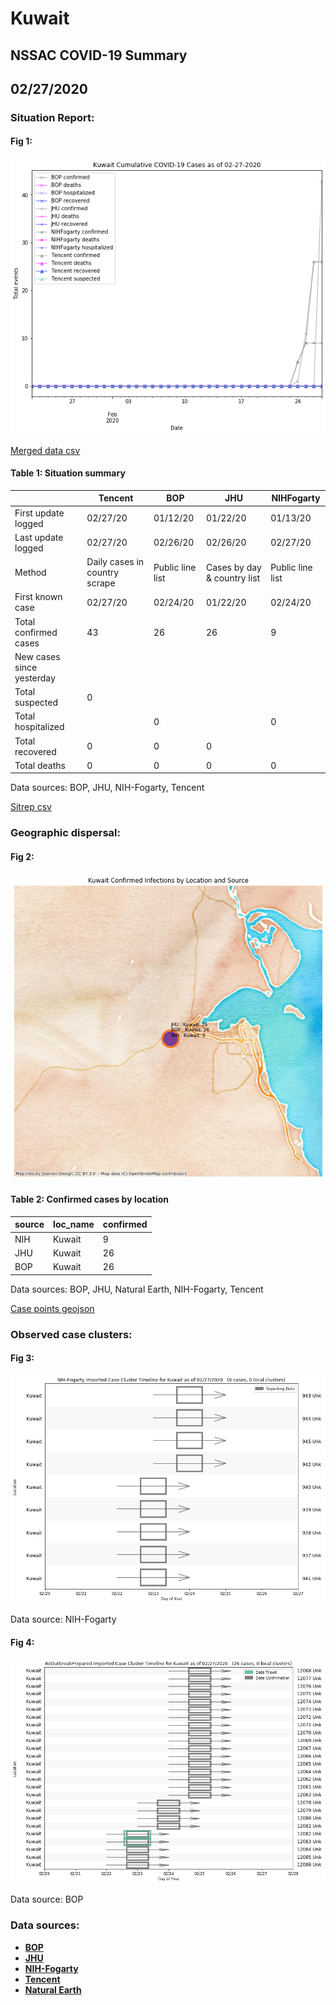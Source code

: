 # Kuwait
## NSSAC COVID-19 Summary
## 02/27/2020



### Situation Report:
#### Fig 1:
![Kuwait cases](../merged_histories/Kuwait_merged_histories.png)

[Merged data csv](https://github.com/SchlittDataSci/SchlittDataSci.github.io/blob/master/data/tables/Kuwait_merged_daily.csv)

#### Table 1: Situation summary


|                           | Tencent                       | BOP              | JHU                         | NIHFogarty       |
|---------------------------|-------------------------------|------------------|-----------------------------|------------------|
| First update logged       | 02/27/20                      | 01/12/20         | 01/22/20                    | 01/13/20         |
| Last update logged        | 02/27/20                      | 02/26/20         | 02/26/20                    | 02/27/20         |
| Method                    | Daily cases in country scrape | Public line list | Cases by day & country list | Public line list |
| First known case          | 02/27/20                      | 02/24/20         | 01/22/20                    | 02/24/20         |
| Total confirmed cases     | 43                            | 26               | 26                          | 9                |
| New cases since yesterday |                               |                  |                             |                  |
| Total suspected           | 0                             |                  |                             |                  |
| Total hospitalized        |                               | 0                |                             | 0                |
| Total recovered           | 0                             | 0                | 0                           |                  |
| Total deaths              | 0                             | 0                | 0                           | 0                |

Data sources: BOP, JHU, NIH-Fogarty, Tencent


[Sitrep csv](https://github.com/SchlittDataSci/SchlittDataSci.github.io/blob/master/data/tables/Kuwait_sitrep.csv)

### Geographic dispersal:
#### Fig 2:
![Kuwait mapped](../case_locs/Kuwait_case_locs.png)

#### Table 2: Confirmed cases by location


| source   | loc_name   |   confirmed |
|----------|------------|-------------|
| NIH      | Kuwait     |           9 |
| JHU      | Kuwait     |          26 |
| BOP      | Kuwait     |          26 |

Data sources: BOP, JHU, Natural Earth, NIH-Fogarty, Tencent


[Case points geojson](https://github.com/SchlittDataSci/SchlittDataSci.github.io/blob/master/data/shapes/Kuwait_case_locs.geojson)

### Observed case clusters:
#### Fig 3:
![Kuwait cases](../cluster_analysis/Kuwait_imported_cases_NIHFogarty.png)



Data source: NIH-Fogarty


#### Fig 4:
![Kuwait cases](../cluster_analysis/Kuwait_imported_cases_BOP.png)



Data source: BOP


### Data sources:
* **[BOP](https://github.com/beoutbreakprepared/nCoV2019)**
* **[JHU](https://github.com/CSSEGISandData/COVID-19)** 
* **[NIH-Fogarty](https://docs.google.com/spreadsheets/d/1jS24DjSPVWa4iuxuD4OAXrE3QeI8c9BC1hSlqr-NMiU/edit#gid=1187587451)** 
* **[Tencent](https://news.qq.com/zt2020/page/feiyan.htm)**
* **[Natural Earth](https://www.naturalearthdata.com/forums/forum/natural-earth-map-data/cultural-vectors/admin-1-states-provinces-and-their-boundaries/)**

<!-- Global site tag (gtag.js) - Google Analytics -->
<script async src="https://www.googletagmanager.com/gtag/js?id=UA-158816269-1"></script>
<script>
  window.dataLayer = window.dataLayer || [];
  function gtag(){dataLayer.push(arguments);}
  gtag('js', new Date());

  gtag('config', 'UA-158816269-1');
</script>